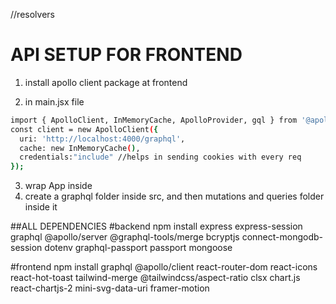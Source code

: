 //resolvers




# API SETUP FOR FRONTEND

1) install apollo client package at frontend

2) in main.jsx file  
```bash
import { ApolloClient, InMemoryCache, ApolloProvider, gql } from '@apollo/client';
const client = new ApolloClient({
  uri: 'http://localhost:4000/graphql',
  cache: new InMemoryCache(), 
  credentials:"include" //helps in sending cookies with every req
});
```

3) wrap App inside        
        <ApolloProvider client={client}>
          <App />
        </ApolloProvider>
4) create a graphql folder inside src, and then mutations and queries folder inside it 



##ALL DEPENDENCIES
#backend
npm install express express-session graphql @apollo/server @graphql-tools/merge bcryptjs connect-mongodb-session dotenv graphql-passport passport mongoose

#frontend
npm install graphql @apollo/client react-router-dom react-icons react-hot-toast tailwind-merge @tailwindcss/aspect-ratio clsx chart.js react-chartjs-2 mini-svg-data-uri framer-motion

